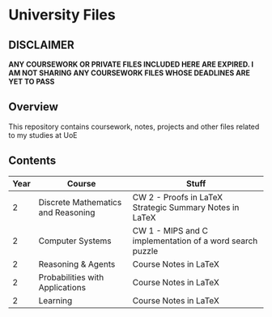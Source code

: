 # University Files
## DISCLAIMER
**ANY COURSEWORK OR PRIVATE FILES INCLUDED HERE ARE EXPIRED. I AM NOT SHARING ANY COURSEWORK FILES WHOSE DEADLINES ARE YET TO PASS**
## Overview
This repository contains coursework, notes, projects and other files related to my studies at UoE
## Contents
Year | Course | Stuff
--- | --- | --- 
2|Discrete Mathematics and Reasoning|CW 2 - Proofs in LaTeX<br>Strategic Summary Notes in LaTeX
2|Computer Systems|CW 1 - MIPS and C implementation of a word search puzzle
2|Reasoning & Agents|Course Notes in LaTeX
2|Probabilities with Applications|Course Notes in LaTeX
2|Learning|Course Notes in LaTeX
